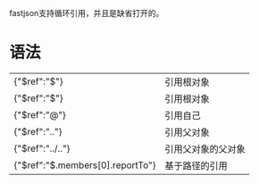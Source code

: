 fastjson支持循环引用，并且是缺省打开的。

# 语法
<table>
<tr><td>{"$ref":"$"} </td><td>引用根对象</td></tr>
<tr><td>{"$ref":"$"} </td><td> 引用根对象</td></tr>
<tr><td>{"$ref":"@"} </td><td> 引用自己</td></tr>
<tr><td>{"$ref":".."} </td><td> 引用父对象</td></tr>
<tr><td>{"$ref":"../.."} </td><td> 引用父对象的父对象</td></tr>
<tr><td>{"$ref":"$.members[0].reportTo"} </td><td> 基于路径的引用</td></tr>
</table>